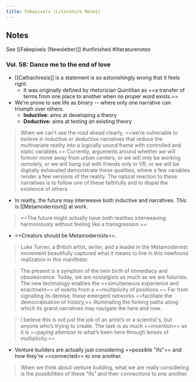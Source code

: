 ```yaml
---
title: Fakepixels (Literature Notes)
---
```

## Notes
See [[Fakepixels (Newsletter)]]
#unfinished #literaturenotes 
### Vol. 58: Dance me to the end of love
- [[Cathachresis]] is a statement is so astonishingly wrong that it feels right.
	- It was originally defined by rhetorician Quintilian as ==a transfer of terms from one place to another when no proper word exists.==
- We're prone to see life as binary -- where only one narrative can triumph over others.
	- **Inductive:** aims at developing a theory
	- **Deductive:** aims at testing an existing theory 
> When we can’t see the road ahead clearly, ==we’re vulnerable to believe in inductive or deductive narratives that reduce the multivariate reality into a logically sound frame with controlled and static variables.== Currently, arguments around whether we will forever move away from urban centers, or we will only be working remotely, or we will hang out with friends only in VR, or we will be digitally exhausted demonstrate these qualities, where a few variables render a few versions of the reality. The natural reaction to these narratives is to follow one of these faithfully and to dispel the existence of others
- In reality, the future may interweave both inductive and narratives. This is [[Metamodernism]] at work.
>  ==The future might actually have both realities interweaving harmoniously without feeling like a transgression.==

- ==Creators should be Metamodernists==.
> Luke Turner, a British artist, writer, and a leader in the Metamodernist movement beautifully captured what it means to live in this newfound realization in this manifesto: 


  >The present is a symptom of the twin birth of immediacy and obsolescence. Today, we are nostalgists as much as we are futurists. The new technology enables the ==simultaneous experience and enactment== of events from a ==multiplicity of positions.== Far from signalling its demise, these emergent networks ==facilitate the democratisation of history,== illuminating the forking paths along which its grand narratives may navigate the here and now.


  > I believe this is not just the job of an artist’s or a scientist's, but anyone who’s trying to create. The task is as much ==invention== as it is ==paying attention to what’s been here through lenses of multiplicity.==
-  Venture builders are actually just considering ==possible "ifs"== and how they're ==connected== to one another.
> When we think about venture building, what we are really considering is the possibilities of these  “ifs” and their connections to one another.